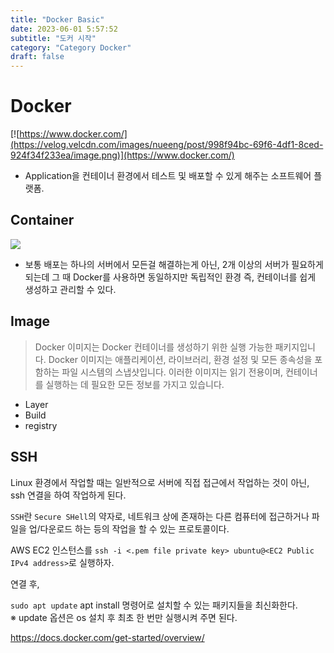 ```yaml
---
title: "Docker Basic"
date: 2023-06-01 5:57:52
subtitle: "도커 시작"
category: "Category Docker"
draft: false
---
```


# Docker

[![https://www.docker.com/](https://velog.velcdn.com/images/nueeng/post/998f94bc-69f6-4df1-8ced-924f34f233ea/image.png)](https://www.docker.com/)

- Application을 컨테이너 환경에서 테스트 및 배포할 수 있게 해주는 소프트웨어 플랫폼.

## Container

<a href="https://www.weave.works/blog/a-practical-guide-to-choosing-between-docker-containers-and-vms">
<img src="https://images.contentstack.io/v3/assets/blt300387d93dabf50e/bltb6200bc085503718/5e1f209a63d1b6503160c6d5/containers-vs-virtual-machines.jpg">
</a>

        
- 보통 배포는 하나의 서버에서 모든걸 해결하는게 아닌, 2개 이상의 서버가 필요하게 되는데 그 때 Docker를 사용하면 동일하지만 독립적인 환경 즉, 컨테이너를 쉽게 생성하고 관리할 수 있다.

## Image
> Docker 이미지는 Docker 컨테이너를 생성하기 위한 실행 가능한 패키지입니다. Docker 이미지는 애플리케이션, 라이브러리, 환경 설정 및 모든 종속성을 포함하는 파일 시스템의 스냅샷입니다. 이러한 이미지는 읽기 전용이며, 컨테이너를 실행하는 데 필요한 모든 정보를 가지고 있습니다.

- Layer
- Build
- registry


## SSH
Linux 환경에서 작업할 때는 일반적으로 서버에 직접 접근에서 작업하는 것이 아닌, ssh 연결을 하여 작업하게 된다.

`SSH`란 `Secure SHell`의 약자로, 네트워크 상에 존재하는 다른 컴퓨터에 접근하거나
파일을 업/다운로드 하는 등의 작업을 할 수 있는 프로토콜이다.

AWS EC2 인스턴스를 `ssh -i <.pem file private key> ubuntu@<EC2 Public IPv4 address>`로 실행하자.

연결 후,  

`sudo apt update` apt install 명령어로 설치할 수 있는 패키지들을 최신화한다.  
※ update 옵션은 os 설치 후 최초 한 번만 실행시켜 주면 된다.


https://docs.docker.com/get-started/overview/